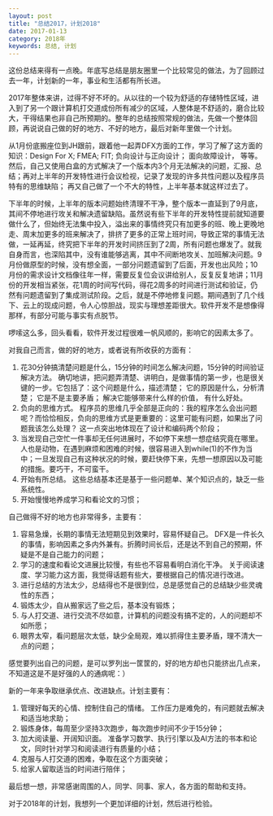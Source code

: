 ```yaml
---
layout: post
title: "总结2017，计划2018"
date: 2017-01-13
category: 2018年
keywords: 总结, 计划
---
```


这份总结来得有一点晚。年底写总结是朋友圈里一个比较常见的做法，为了回顾过去一年，计划新的一年，事业和生活都有所长进。

2017年整体来讲，过得不好不坏的。从以往的一个较为舒适的存储特性区域，进入到了另一个跟计算机打交道成份所有减少的区域，人整体是不舒适的，磨合比较大，干得结果也非自己所预期的。整年的总结按照常规的做法，先做一个整体回顾，再说说自己做的好的地方、不好的地方，最后对新年里做一个计划。

从1月份底搬座位到JH跟前，跟着他一起弄DFX方面的工作，学习了解了这方面的知识：Design For X; FMEA; FIT; 负向设计与正向设计； 面向故障设计， 等等。然后，自己又使用白盒的方式解决了一个版本内3个月无法解决的问题，汇报、总结；再对上半年的开发特性进行会议检视，记录了发现的许多共性问题以及程序员特有的思维缺陷； 再又自己做了一个不大的特性，上半年基本就这样过去了。

下半年的时候，上半年的版本问题始终清理不干净，整个版本一直延到了9月底，其间不停地进行攻关和解决遗留缺陷。虽然说有些下半年的开发特性提前就知道要做什么了，但始终无法集中投入，溢出来的事情终究只有加更多的班、晚上更晚地走、周末加更多的班来解决了，排挤了更多的正常上班时间，导致正常的事情无法做，一延再延，终究把下半年的开发时间挤压到了2周，所有问题也爆发了。就我自身而言，也深陷其中，没有谁能够逃离，其中不间断地攻关、加班解决问题。9月份做原型的时候，没有想全面，一部分问题遗留到了后面，开发也出风险；10月份的需求设计文档像往年一样，需要反复位会议讲给别人，反复反复地讲；11月份的开发相当紧张，花1周的时间写代码，得花2周多的时间进行测试和验证，仍然有问题遗留到了集成测试阶段。之后，就是不停地修复问题。期间遇到了几个线下、云上的现成问题，令人心惊胆战，现实与理想差距很大。软件开发不是想像得那样，有部分可能与事实有点脱节。

啰嗦这么多，回头看看，软件开发过程很难一帆风顺的，影响它的因素太多了。

对我自己而言，做的好的地方，或者说有所收获的方面有：

1. 花30分钟搞清楚问题是什么，15分钟的时间怎么解决问题，15分钟的时间验证解决方法。 确切地讲，把问题弄清楚、讲明白，是做事情的第一步，也是很关键的一步。它包括了：这个问题是什么，描述清楚； 它的原因是什么，分析清楚； 它是不是主要矛盾； 解决它能够带来什么样的价值， 有什么好处。
2. 负向的思维方式。 程序员的思维几乎全部是正向的：我的程序怎么会出问题呢？而恰恰相反，负向的思维方式是更重要的：这里可能有问题，如果出了问题我该怎么处理？ 这一点突出地体现在了设计和编码两个阶段； 
3. 当发现自己空忙一件事却无任何进展时，不如停下来想一想症结究竟在哪里。人也是动物，在遇到麻烦和困难的时候，很容易进入到while(1)的不作为当中；一旦发现自己有这种状况的时候，要赶快停下来，先想一想原因以及可能的措施。要巧干，不可蛮干。
4. 开始有所总结。 这些总结基本还是基于一些问题单、某个知识点的，缺乏一些系统性。
5. 开始慢慢地养成学习和看论文的习惯；

自己做得不好的地方也非常得多，主要有：

1. 容易急燥，长期的事情无法短期见到效果时，容易怀疑自己。 DFX是一件长久的事情，影响因素之多内外兼有。折腾时间长后，还是达不到自己的预期，怀疑是不是自己能力的问题；
2. 学习的速度和看论文进展比较慢，有些也不容易看明白消化干净。 关于阅读速度、学习能力这方面，我觉得话题有些大，要根据自己的情况进行改进。
3. 进行总结的方法太少，总结得也不是很到位，总是感觉自己的总结缺少些灵魂性的东西； 
4. 锻炼太少，自从搬家远了些之后，基本没有锻炼；
5. 与人打交道、进行交流不尽如意，计算机的问题没有搞不定的，人的问题却不如所愿；
6. 眼界太窄，看问题层次太低，缺少全局观，难以抓得住主要矛盾，理不清大一点的问题；

感觉要列出自己的问题，是可以罗列出一筐筐的，好的地方却也只能挤出几点来，不知道这是不是好强的人的通病呢：）

新的一年来争取继承优点、改进缺点。计划主要有：

1. 管理好每天的心情、控制住自己的情绪。 工作压力是难免的，有问题就去解决和适当地求助；
2. 锻炼身体，每周至少坚持3次跑步，每次跑步时间不少于15分钟； 
3. 加大阅读量、开阔知识面。 准备学习数学、执行引擎以及AI方法的书本和论文，同时针对学习和阅读进行有质量的小结； 
4. 克服与人打交道的困难，争取在这个方面突破； 
5. 给家人留取适当的时间进行陪伴；

最后想一想，非常感谢周围的人，同学、同事、家人，各方面的帮助和支持。

对于2018年的计划，我想列一个更加详细的计划，然后进行检验。